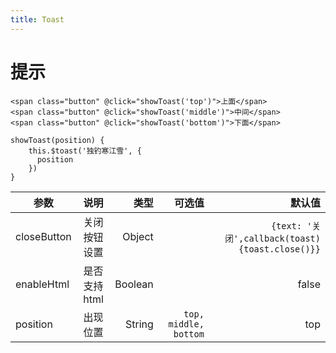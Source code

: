 ```yaml
---
title: Toast
---
```

# 提示

<ClientOnly>
<toast-demo></toast-demo>
</ClientOnly>

```
<span class="button" @click="showToast('top')">上面</span>
<span class="button" @click="showToast('middle')">中间</span>
<span class="button" @click="showToast('bottom')">下面</span>

showToast(position) {
    this.$toast('独钓寒江雪', {
      position
    })
}
```


| 参数        | 说明           | 类型  |  可选值  | 默认值 |
| ------------- |:-------------:| -----:|-----:|-----:|
| closeButton      | 关闭按钮设置 | Object |   | `{text: '关闭',callback(toast) {toast.close()}}`|
| enableHtml      | 是否支持html      |   Boolean |   |  false |
| position | 出现位置      |    String |  `top, middle, bottom` | top |

